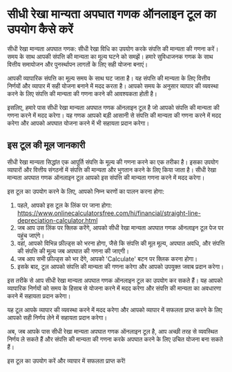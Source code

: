 सीधी रेखा मान्यता अपघात गणक ऑनलाइन टूल का उपयोग कैसे करें
=========================================================

सीधी रेखा मान्यता अपघात गणक: सीधी रेखा विधि का उपयोग करके संपत्ति की मान्यता की गणना करें। समय के साथ आपकी संपत्ति की मान्यता का मूल्य घटने को समझें। हमारे सुविधाजनक गणक के साथ वित्तीय समायोजन और पुनर्स्थापन लागतों के लिए सही योजना बनाएं।

आपकी व्यापारिक संपत्ति का मूल्य समय के साथ घट जाता है। यह संपत्ति की मान्यता के लिए वित्तीय निर्णयों और व्यापार में सही योजना बनाने में मदद करता है। आपको समय के अनुसार व्यापार की व्यवस्था करने के लिए संपत्ति की मान्यता की गणना करने की आवश्यकता होती है।

इसलिए, हमारे पास सीधी रेखा मान्यता अपघात गणक ऑनलाइन टूल है जो आपको संपत्ति की मान्यता की गणना करने में मदद करेगा। यह गणक आपको बड़ी आसानी से संपत्ति की मान्यता की गणना करने में मदद करेगा और आपको अपघात योजना करने में भी सहायता प्रदान करेगा।

इस टूल की मूल जानकारी
---------------------

सीधी रेखा मान्यता सिद्धांत एक आपूर्ति संपत्ति के मूल्य की गणना करने का एक तरीका है। इसका उपयोग व्यापारों और वित्तीय संगठनों में संपत्ति की मान्यता और भुगतान करने के लिए किया जाता है। सीधी रेखा मान्यता अपघात गणक ऑनलाइन टूल आपको इस संपत्ति की मान्यता गणना करने में मदद करेगा।

इस टूल का उपयोग करने के लिए, आपको निम्न चरणों का पालन करना होगा:

1. पहले, आपको इस टूल के लिंक पर जाना होगा: <https://www.onlinecalculatorsfree.com/hi/financial/straight-line-depreciation-calculator.html>
2. जब आप उस लिंक पर क्लिक करेंगे, आपको सीधी रेखा मान्यता अपघात गणक ऑनलाइन टूल पेज पर पहुंच जाएंगे।
3. वहां, आपको विभिन्न फ़ील्ड्स को भरना होगा, जैसे कि संपत्ति की मूल मूल्य, अपघात अवधि, और संपत्ति की संपत्ति की मूल्य जब अपघात की गणना की जाएगी।
4. जब आप सभी फ़ील्ड्स को भर देंगे, आपको 'Calculate' बटन पर क्लिक करना होगा।
5. इसके बाद, टूल आपको संपत्ति की मान्यता की गणना करेगा और आपको उपयुक्त जवाब प्रदान करेगा।

इस तरीके से आप सीधी रेखा मान्यता अपघात गणक ऑनलाइन टूल का उपयोग कर सकते हैं। यह आपको व्यापारिक निर्णयों को समय के हिसाब से योजना करने में मदद करेगा और संपत्ति की मान्यता का अवधारणा करने में सहायता प्रदान करेगा।

यह टूल आपके व्यापार की व्यवस्था करने में मदद करेगा और आपको व्यापार में सफलता प्राप्त करने के लिए आपको सही निर्णय लेने में सहायता प्रदान करेगा।

अब, जब आपके पास सीधी रेखा मान्यता अपघात गणक ऑनलाइन टूल है, आप अच्छी तरह से व्यवस्थित निर्णय ले सकते हैं और संपत्ति की मान्यता की गणना करके अपघात करने के लिए उचित योजना बना सकते हैं।

इस टूल का उपयोग करें और व्यापार में सफलता प्राप्त करें!